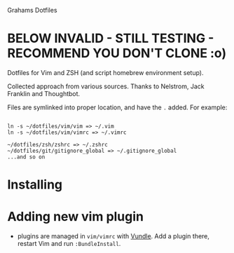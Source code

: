Grahams Dotfiles

# BELOW INVALID - STILL TESTING - RECOMMEND YOU DON'T CLONE :o)

Dotfiles for Vim and ZSH (and script homebrew environment setup).

Collected approach from various sources. Thanks to Nelstrom, Jack Franklin and Thoughtbot.

Files are symlinked into proper location, and have the `.` added. For example:

```

ln -s ~/dotfiles/vim/vim => ~/.vim
ln -s ~/dotfiles/vim/vimrc => ~/.vimrc

~/dotfiles/zsh/zshrc => ~/.zshrc
~/dotfiles/git/gitignore_global => ~/.gitignore_global
...and so on

```
# Installing
<!---
- Swap shell to ZSH (System Prefs -> Users -> Right Click on 'Advanced Settings' -> select ZSH from dropdown).
- Clone repo (recommend `~/dotfiles`). If you don't use `~/dotfiles`, you'll have to update a couple of the scripts to point them to the right place.
- `cd ~/dotfiles`

- Install Node from [NodeJS.org](http://nodejs.org/). (The brew install causes problems with its different paths for node module installs, and it's easier to suck it up and install this way).
- `make`
- That will set up everything, but you'll need to install the Vim plugins. Load up vim (you'll get some errors the first time, ignore them) and run `:BundleInstall`. Once that's done, restart Vim and you're all set to code.

-->

# Adding new vim plugin
- plugins are managed in `vim/vimrc` with [Vundle](https://github.com/gmarik/vundle). Add a plugin there, restart Vim and run `:BundleInstall`.

<!---
# homebrew
- Add line to `Brewfile`.
- Run `make brew`


# node & npm
- Node is installed via the installer on nodejs.org.
- packages are managed in `scripts/npm_bundles.rb`. Add a new package, and run `make node`.

# gems
- Add gem to `scripts/gems.rb`
- `make gems`

# Updating
You can run `make` at any time to keep things nice and tidy.

# Requirements

You'll need Ruby and Git installed initially, to first clone this repo and then to run `./scripts/make.sh` (which in turn calls various Ruby & Sh files. Once that's done, you'll have Ruby properly setup through `rbenv` and the latest Git installed also through homebrew, but you'll need some version of Ruby & Git to get started.

These dotfiles should be fairly agnostic about the OS and environment, but be aware this has only been tested on my machines (Mac, OS X Lion).
-->

